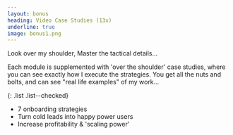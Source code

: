 ```yaml
---
layout: bonus
heading: Video Case Studies (13x)
underline: true
image: bonus1.png
---
```


Look over my shoulder, Master the tactical details...

Each module is supplemented with 'over the shoulder' case studies, where you can see exactly how I execute the strategies. You get all the nuts and bolts, and can see "real life examples" of my work...

{: .list .list--checked}
- 7 onboarding strategies
- Turn cold leads into happy power users
- Increase profitability & 'scaling power'
